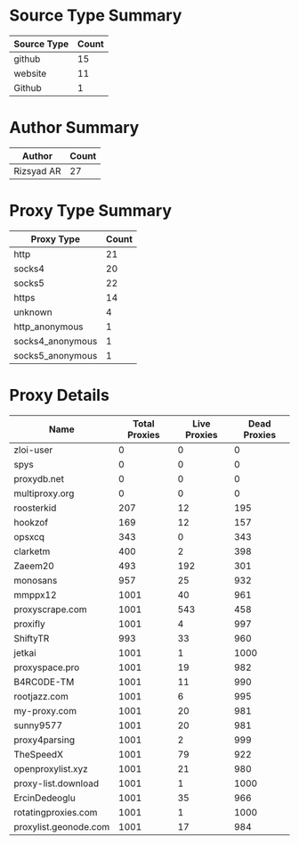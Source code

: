 # Source Type Summary

| Source Type | Count |
|-------------|-------|
| github | 15 |
| website | 11 |
| Github | 1 |


# Author Summary

| Author | Count |
|--------|-------|
| Rizsyad AR | 27 |


# Proxy Type Summary

| Proxy Type | Count |
|------------|-------|
| http | 21 |
| socks4 | 20 |
| socks5 | 22 |
| https | 14 |
| unknown | 4 |
| http_anonymous | 1 |
| socks4_anonymous | 1 |
| socks5_anonymous | 1 |


# Proxy Details

| Name | Total Proxies | Live Proxies | Dead Proxies |
|------|---------------|--------------|---------------|
| zloi-user | 0 | 0 | 0 |
| spys | 0 | 0 | 0 |
| proxydb.net | 0 | 0 | 0 |
| multiproxy.org | 0 | 0 | 0 |
| roosterkid | 207 | 12 | 195 |
| hookzof | 169 | 12 | 157 |
| opsxcq | 343 | 0 | 343 |
| clarketm | 400 | 2 | 398 |
| Zaeem20 | 493 | 192 | 301 |
| monosans | 957 | 25 | 932 |
| mmppx12 | 1001 | 40 | 961 |
| proxyscrape.com | 1001 | 543 | 458 |
| proxifly | 1001 | 4 | 997 |
| ShiftyTR | 993 | 33 | 960 |
| jetkai | 1001 | 1 | 1000 |
| proxyspace.pro | 1001 | 19 | 982 |
| B4RC0DE-TM | 1001 | 11 | 990 |
| rootjazz.com | 1001 | 6 | 995 |
| my-proxy.com | 1001 | 20 | 981 |
| sunny9577 | 1001 | 20 | 981 |
| proxy4parsing | 1001 | 2 | 999 |
| TheSpeedX | 1001 | 79 | 922 |
| openproxylist.xyz | 1001 | 21 | 980 |
| proxy-list.download | 1001 | 1 | 1000 |
| ErcinDedeoglu | 1001 | 35 | 966 |
| rotatingproxies.com | 1001 | 1 | 1000 |
| proxylist.geonode.com | 1001 | 17 | 984 |
